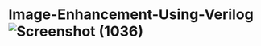 # Image-Enhancement-Using-Verilog![Screenshot (1036)](https://user-images.githubusercontent.com/75036632/197570107-d9abf4eb-b876-4ec3-bf75-667c6f216b1e.png)
